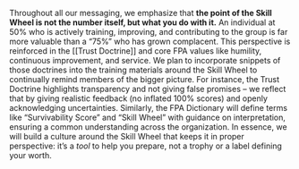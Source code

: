 Throughout all our messaging, we emphasize that **the point of the Skill Wheel is not the number itself, but what you do with it.** An individual at 50% who is actively training, improving, and contributing to the group is far more valuable than a “75%” who has grown complacent. This perspective is reinforced in the [[Trust Doctrine]] and core FPA values like humility, continuous improvement, and service. We plan to incorporate snippets of those doctrines into the training materials around the Skill Wheel to continually remind members of the bigger picture. For instance, the Trust Doctrine highlights transparency and not giving false promises – we reflect that by giving realistic feedback (no inflated 100% scores) and openly acknowledging uncertainties. Similarly, the FPA Dictionary will define terms like “Survivability Score” and “Skill Wheel” with guidance on interpretation, ensuring a common understanding across the organization. In essence, we will build a culture around the Skill Wheel that keeps it in proper perspective: it’s a _tool_ to help you prepare, not a trophy or a label defining your worth.